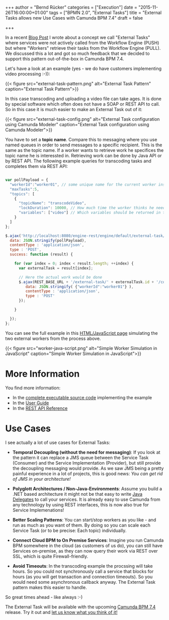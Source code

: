 +++
author = "Bernd Rücker"
categories = ["Execution"]
date = "2015-11-26T16:00:00+01:00"
tags = ["BPMN 2.0", "External Tasks"]
title = "External Tasks allows new Use Cases with Camunda BPM 7.4"
draft = false

+++

In a recent [Blog Post](http://www.bpm-guide.de/2015/04/10/from-push-to-pull-external-tasks-in-bpmn-processes/) I wrote about a concept we call "External Tasks" where services were not actively called from the Workflow Engine (PUSH) but where "Workers" retrieve their tasks from the Workflow Engine (PULL). We discussed this a lot and got so much feedback that we decided to support this pattern out-of-the-box in Camunda BPM 7.4. 

Let's have a look at an example (yes - we do have customers implementing video processing :-)):

{{< figure src="external-task-pattern.png" alt="External Task Pattern" caption="External Task Pattern">}}

In this case transcoding and uploading a video file can take ages. It is done by special software which often does not have a SOAP or REST API to call. So in this case it is much easier to make an External Task out of it:

{{< figure src="external-task-config.png" alt="External Task configuration using Camunda Modeler" caption="External Task configuration using Camunda Modeler">}}

You have to set a **topic name**. Compare this to messaging where you use named queues in order to send messages to a specific recipient. This is the same as the topic name. If a worker wants to retrieve work he specifices the topic name he is interessted in. Retrieving work can be done by Java API or by REST API. The following example queries for transcoding tasks and completes them via REST API: 

```javascript

var pollPayload = {
  "workerId":"worker01", // some unique name for the current worker instance
  "maxTasks":5,
  "topics": [
    {
      "topicName": "transcodeVideo",
      "lockDuration": 10000, // How much time the worker thinks he needs to process the task
      "variables": ["video"] // Which variables should be returned in the response (to avoid additional REST calls to read data)
    }
  ]
};

$.ajax('http://localhost:8080/engine-rest/engine/default/external-task/fetchAndLock/', {
  data: JSON.stringify(pollPayload),
  contentType : 'application/json',
  type : 'POST',
  success: function (result) {

    for (var index = 0; index < result.length; ++index) {
      var externalTask = result[index];

      // Here the actual work would be done
      $.ajax(REST_BASE_URL + '/external-task/' + externalTask.id + '/complete', {
         data: JSON.stringify( {"workerId":"worker01"} ),
         contentType : 'application/json',
         type : 'POST'
      });

    }

  });
};
```

You can see the full example in this [HTML/JavaScript page](https://github.com/camunda/camunda-consulting/blob/master/one-time-examples/blog/external-task-example/src/main/webapp/index.html) simulating the two external workers from the process above.

{{< figure src="worker-java-script.png" alt="Simple Worker Simulation in JavaScript" caption="Simple Worker Simulation in JavaScript">}}

# More Information

You find more information:

* In the [complete executable source code](https://github.com/camunda/camunda-consulting/blob/master/one-time-examples/blog/external-task-example/) implementing the example
* In the [User Guide](https://docs.camunda.org/manual/develop/user-guide/process-engine/external-tasks/)
* In the [REST API Reference](http://stage.docs.camunda.org/manual/develop/reference/rest/external-task/)


# Use Cases

I see actually a lot of use cases for External Tasks:

* **Temporal Decoupling (without the need for messaging)**: If you look at the pattern it can replace a JMS queue between the Service Task (Consumer) and the Service Implementation (Provider), but still provide the decoupling messaging would provide. As we saw JMS being a pretty painful experience in a lot of projects, this is good news: *You can get rid of JMS in your architecture!*

* **Polyglott Architectures / Non-Java-Environments**: Assume you build a .NET based architecture it might not be that easy to write [Java Delegates](https://docs.camunda.org/manual/latest/user-guide/process-engine/delegation-code/#java-delegate) to call your services. It is already easy to use Camunda from any technology by using REST interfaces, this is now also true for Service Implemenations!

* **Better Scaling Patterns**: You can start/stop workers as you like - and run as much as you want of them. By doing so you can scale each Service Task (or to be precise: Each topic) individually. 

* **Connect Cloud BPM to On Premise Services**: Imagine you run Camunda BPM somewhere in the cloud (as customers of us do), you can still have Services on-premise, as they can now query their work via REST over SSL, which is quite Firewall-friendly.

* **Avoid Timeouts**: In the transcoding example the procssing will take hours. So you could not synchronously call a service that blocks for hours (as you will get transaction and connection timeouts). So you would need some asynchronous callback anyway. The External Task pattern makes this easier to handle.

So great times ahead - like always :-)

The External Task will be available with the upcoming [Camunda BPM 7.4](http://camunda.org/) release. Try it out and [let us know what you think of it!](https://camunda.org/forum/)
